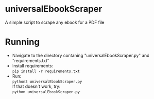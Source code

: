 # universalEbookScraper
A simple script to scrape any ebook for a PDF file
# Running
- Navigate to the directory contaning "universalEbookScraper.py" and "requirements.txt"  
- Install requirements:  
`pip install -r requirements.txt`  
- Run:  
`python3 universalEbookScraper.py`  
If that doesn't work, try:  
`python universalEbookScraper.py`
